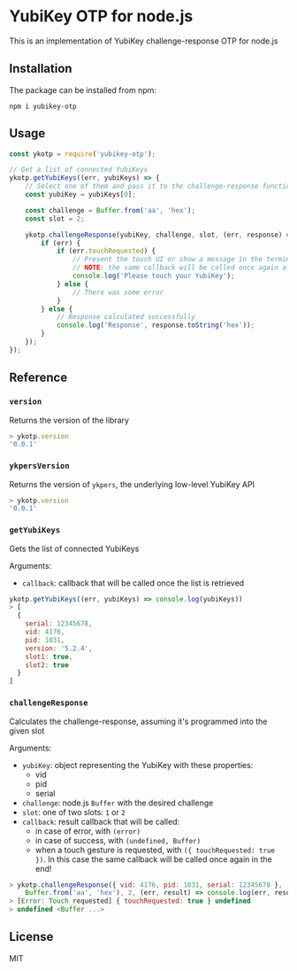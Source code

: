 # YubiKey OTP for node.js

This is an implementation of YubiKey challenge-response OTP for node.js

## Installation

The package can be installed from npm:
```
npm i yubikey-otp
```

## Usage

```javascript
const ykotp = require('yubikey-otp');

// Get a list of connected YubiKeys
ykotp.getYubiKeys((err, yubiKeys) => {
    // Select one of them and pass it to the challenge-response function
    const yubiKey = yubiKeys[0];

    const challenge = Buffer.from('aa', 'hex');
    const slot = 2;

    ykotp.challengeResponse(yubiKey, challenge, slot, (err, response) => {
        if (err) {
            if (err.touchRequested) {
                // Present the touch UI or show a message in the terminal
                // NOTE: the same callback will be called once again after it
                console.log('Please touch your YubiKey');
            } else {
                // There was some error
            }
        } else {
            // Response calculated successfully
            console.log('Response', response.toString('hex'));
        }
    });
});
```

## Reference

### `version`

Returns the version of the library

```javascript
> ykotp.version
'0.0.1'
```

### `ykpersVersion`

Returns the version of `ykpers`, the underlying low-level YubiKey API

```javascript
> ykotp.version
'0.0.1'
```

### `getYubiKeys`

Gets the list of connected YubiKeys

Arguments:
- `callback`: callback that will be called once the list is retrieved

```javascript
ykotp.getYubiKeys((err, yubiKeys) => console.log(yubiKeys))
> [
  {
    serial: 12345678,
    vid: 4176,
    pid: 1031,
    version: '5.2.4',
    slot1: true,
    slot2: true
  }
]
```

### `challengeResponse`

Calculates the challenge-response, assuming it's programmed into the given slot

Arguments:
- `yubiKey`: object representing the YubiKey with these properties:
    - vid
    - pid
    - serial
- `challenge`: node.js `Buffer` with the desired challenge
- `slot`: one of two slots: `1` or `2`
- `callback`: result callback that will be called:
    - in case of error, with `(error)`
    - in case of success, with `(undefined, Buffer)`
    - when a touch gesture is requested, with `({ touchRequested: true })`.
        In this case the same callback will be called once again in the end!

```javascript
> ykotp.challengeResponse({ vid: 4176, pid: 1031, serial: 12345678 },
    Buffer.from('aa', 'hex'), 2, (err, result) => console.log(err, result))
> [Error: Touch requested] { touchRequested: true } undefined
> undefined <Buffer ...>
```

## License

MIT
